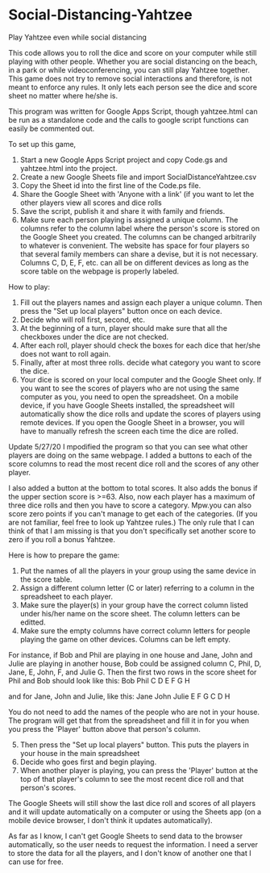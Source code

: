 # Social-Distancing-Yahtzee
Play Yahtzee even while social distancing

This code allows you to roll the dice and score on your computer while still playing with other people.  Whether you are social
distancing on the beach, in a park or while videoconferencing, you can still play Yahtzee together.  This game does not try to remove
social interactions and therefore, is not meant to enforce any rules.  It only lets each person see the dice and score sheet no matter
where he/she is.

This program was written for Google Apps Script, though yahtzee.html can be run as a standalone code and the calls to google script 
functions can easily be commented out.

To set up this game,
  1. Start a new Google Apps Script project and copy Code.gs and yahtzee.html into the project.
  2. Create a new Google Sheets file and import SocialDistanceYahtzee.csv
  3. Copy the Sheet id into the first line of the Code.ps file. 
  4. Share the Google Sheet with 'Anyone with a link' (if you want to let the other players view all scores and dice rolls
  5. Save the script, publish it and share it with family and friends.
  6. Make sure each person playing is assigned a unique column.  The columns refer to the column label where the person's score
     is stored on the Google Sheet you created.  The columns can be changed arbitrarily to whatever is convenient.  The website has
     space for four players so that several family members can share a devise, but it is not necessary.  Columns C, D, E, F, etc. can
     all be on different devices as long as the score table on the webpage is properly labeled.

How to play:
1.  Fill out the players names and assign each player a unique column.  Then press the "Set up local players" button once on each device.
2.  Decide who will roll first, second, etc.
3.  At the beginning of a turn, player should make sure that all the checkboxes under the dice are not checked.
4.  After each roll, player should check the boxes for each dice that her/she does not want to roll again.
5.  Finally, after at most three rolls. decide what category you want to score the dice.
6.  Your dice is scored on your local computer and the Google Sheet only.  If you want to see the scores of players who are not using the same computer as you, you need to open the spreadsheet.  On a mobile device, if you have Google Sheets installed, the spreadsheet will automatically show the dice rolls and update the scores of players using remote devices.  If you open the Google Sheet in a browser, you will have to manually refresh the screen each time the dice are rolled.


Update 5/27/20
I mpodified the program so that you can see what other players are doing on the same webpage.  I added a buttons to each of the score columns to read the most recent dice roll and the scores of any other player.

I also added a button at the bottom to total scores.  It also adds the bonus if the upper section score is >=63.  Also, now each player has a maximum of three dice rolls and then you have to score a category.  Mpw.you can also score zero points if you can't manage
to get each of the categories.  (If you are not familiar, feel free to look up Yahtzee rules.)  The only rule that I can think of
that I am missing is that you don't specifically set another score to zero if you roll a bonus Yahtzee.

Here is how to prepare the game:
1.  Put the names of all the players in your group using the same device in the score table.
2.  Assign a different column letter (C or later) referring to a column in the spreadsheet to each player.
3.  Make sure the player(s) in your group have the correct column listed under his/her name on the score sheet.
    The column letters can be editted.
4.  Make sure the empty columns have correct column letters for people playing the game on other devices.  Columns
can be left empty.

For instance, if Bob and Phil are playing in one house and Jane, John and Julie are playing in another house, Bob could
be assigned column C, Phil, D, Jane, E, John, F, and Julie G.  Then the first two rows in the score sheet for Phil and Bob
should look like this:
Bob   Phil 
  C     D       E       F      G      H
  
  and for Jane, John and Julie, like this:
  Jane   John   Julie
     E     F       G       C      D      H
     
 You do not need to add the names of the people who are not in your house.  The program will get that from the spreadsheet
 and fill it in for you when you press the 'Player' button above that person's column.
     
  5.  Then press the "Set up local players" button.  This puts the players in your house in the main spreadsheet
  6.  Decide who goes first and begin playing.
  7.  When another player is playing, you can press the 'Player' button at the top of that player's column to see the most recent
      dice roll and that person's scores.
      
 The Google Sheets will still show the last dice roll and scores of all players and it will update automatically on a computer
 or using the Sheets app (on a mobile device browser, I don't think it updates automatically).
 
 As far as I know, I can't get Google Sheets to send data to the browser automatically, so the user needs to request the
 information.  I need a server to store the data for all the players, and I don't know of another one that I can use for free.
 
 
